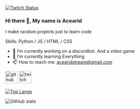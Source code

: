 [![Twitch Status](https://img.shields.io/twitch/status/acearid?color=9147FF&logo=twitch&style=for-the-badge)](https://twitch.tv/acearid)

### Hi there 👋, My name is Acearid
I make random projects just to learn code

Skills: Python / JS / HTML / CSS

- 🔭 I’m currently working on a discordbot. And a video game 
- 🌱 I’m currently learning Everything 
- 📫 How to reach me: acearidstream@gmail.com 


[<img src='https://cdn.jsdelivr.net/npm/simple-icons@3.0.1/icons/github.svg' alt='github' height='40'>](https://github.com/acearid)  [<img src='https://cdn.jsdelivr.net/npm/simple-icons@3.0.1/icons/twitch.svg' alt='twitch' height='40'>](https://www.twitch.tv/acearid)  

[![Top Langs](https://github-readme-stats.vercel.app/api/top-langs/?username=acearid&theme=radical)](https://github.com/anuraghazra/github-readme-stats)

![GitHub stats](https://github-readme-stats.vercel.app/api?username=acearid&show_icons=true&count_private&theme=radical)  


